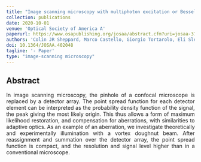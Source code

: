 ```yaml
---
title: "Image scanning microscopy with multiphoton excitation or Bessel beam illumination"
collection: publications
date: 2020-10-01
venue: 'Optical Society of America A'
paperurl: https://www.osapublishing.org/josaa/abstract.cfm?uri=josaa-37-10-1639
authors: 'Colin JR Sheppard, Marco Castello, Giorgio Tortarolo, Eli Slenders, Takahiro Deguchi, Sami V Koho, Giuseppe Vicidomini, Alberto Diaspro'
doi: 10.1364/JOSAA.402048
tagline: '- Paper'
type: "image-scanning microscopy"
---
```


<h2> Abstract </h2>
<p align= "justify">
In image scanning microscopy, the pinhole of a confocal microscope is replaced by a detector array. The point spread function for each detector element can be interpreted as the probability density function of the signal, the peak giving the most likely origin. This thus allows a form of maximum likelihood restoration, and compensation for aberrations, with similarities to adaptive optics. As an example of an aberration, we investigate theoretically and experimentally illumination with a vortex doughnut beam. After reassignment and summation over the detector array, the point spread function is compact, and the resolution and signal level higher than in a conventional microscope.
  
  
  
  
